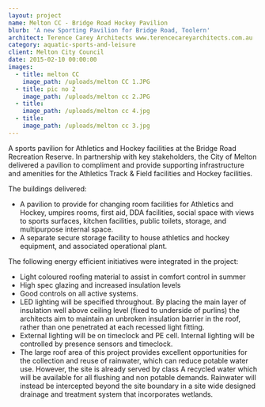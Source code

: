 ```yaml
---
layout: project
name: Melton CC - Bridge Road Hockey Pavilion
blurb: 'A new Sporting Pavilion for Bridge Road, Toolern'
architect: Terence Carey Architects www.terencecareyarchitects.com.au
category: aquatic-sports-and-leisure
client: Melton City Council
date: 2015-02-10 00:00:00
images:
  - title: melton CC
    image_path: /uploads/melton CC 1.JPG
  - title: pic no 2
    image_path: /uploads/melton cc 2.JPG
  - title:
    image_path: /uploads/melton cc 4.jpg
  - title:
    image_path: /uploads/melton cc 3.jpg
---
```



A sports pavilion for Athletics and Hockey facilities at the Bridge Road Recreation Reserve. In partnership with key stakeholders, the City of Melton delivered a pavilion to compliment and provide supporting infrastructure and amenities for the Athletics Track & Field facilities and Hockey facilities.

The buildings delivered:

* A pavilion to provide for changing room facilities for Athletics and Hockey, umpires rooms, first aid, DDA facilities, social space with views to sports surfaces, kitchen facilities, public toilets, storage, and multipurpose internal space.
* A separate secure storage facility to house athletics and hockey equipment, and associated operational plant.

The following energy efficient initiatives were integrated in the project:

* Light coloured roofing material to assist in comfort control in summer
* High spec glazing and increased insulation levels
* Good controls on all active systems.
* LED lighting will be specified throughout. By placing the main layer of insulation well above ceiling level (fixed to underside of purlins) the architects aim to maintain an unbroken insulation barrier in the roof, rather than one penetrated at each recessed light fitting.
* External lighting will be on timeclock and PE cell. Internal lighting will be controlled by presence sensors and timeclock.
* The large roof area of this project provides excellent opportunities for the collection and reuse of rainwater, which can reduce potable water use. However, the site is already served by class A recycled water which will be available for all flushing and non potable demands. Rainwater will instead be intercepted beyond the site boundary in a site wide designed drainage and treatment system that incorporates wetlands.